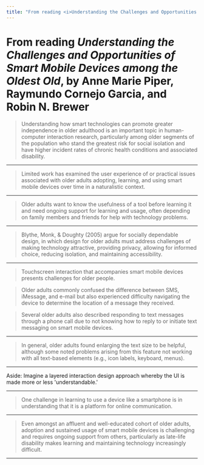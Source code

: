 ```yaml
---
title: "From reading <i>Understanding the Challenges and Opportunities of Smart Mobile Devices among the Oldest Old</i>, by Anne Marie Piper, Raymundo Cornejo Garcia, and Robin N. Brewer"
---
```


# From reading _Understanding the Challenges and Opportunities of Smart Mobile Devices among the Oldest Old_, by Anne Marie Piper, Raymundo Cornejo Garcia, and Robin N. Brewer

> Understanding how smart technologies can promote greater independence in older adulthood is an important topic in human-computer interaction research, particularly among older segments of the population who stand the greatest risk for social isolation and have higher incident rates of chronic health conditions and associated disability.

* * *

> Limited work has examined the user experience of or practical issues associated with older adults adopting, learning, and using smart mobile devices over time in a naturalistic context.

* * *

> Older adults want to know the usefulness of a tool before learning it and need ongoing support for learning and usage, often depending on family members and friends for help with technology problems.

* * *

> Blythe, Monk, & Doughty (2005) argue for socially dependable design, in which design for older adults must address challenges of making technology attractive, providing privacy, allowing for informed choice, reducing isolation, and maintaining accessibility.

* * *

> Touchscreen interaction that accompanies smart mobile devices presents challenges for older people.

> Older adults commonly confused the difference between SMS, iMessage, and e-mail but also experienced difficulty navigating the device to determine the location of a message they received.

> Several older adults also described responding to text messages through a phone call due to not knowing how to reply to or initiate text messaging on smart mobile devices.

* * *

> In general, older adults found enlarging the text size to be helpful, although some noted problems arising from this feature not working with all text-based elements (e.g., icon labels, keyboard, menus).

* * *

Aside: Imagine a layered interaction design approach whereby the UI is made more or less 'understandable.'

* * *

> One challenge in learning to use a device like a smartphone is in understanding that it is a platform for online communication.

* * *

> Even amongst an affluent and well-educated cohort of older adults, adoption and sustained usage of smart mobile devices is challenging and requires ongoing support from others, particularly as late-life disability makes learning and maintaining technology increasingly difficult.

<hr asterism>

